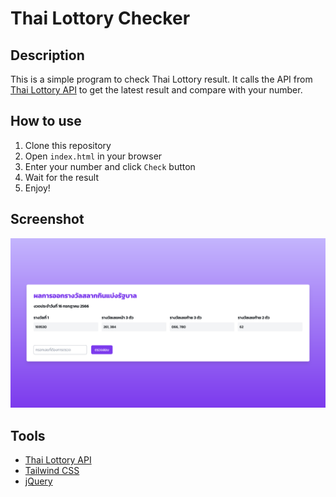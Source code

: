 # Thai Lottory Checker

## Description
This is a simple program to check Thai Lottory result. It calls the API from [Thai Lottory API](https://lotto.api.rayriffy.com/latest) to get the latest result and compare with your number.

## How to use
1. Clone this repository
2. Open `index.html` in your browser
3. Enter your number and click `Check` button
4. Wait for the result
5. Enjoy!

## Screenshot
![Alt text](image.png)

## Tools
- [Thai Lottory API](https://lotto.api.rayriffy.com/latest)
- [Tailwind CSS](https://tailwindcss.com/)
- [jQuery](https://jquery.com/)